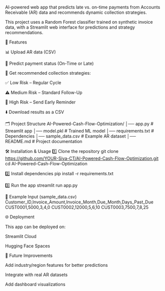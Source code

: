 AI-powered web app that predicts late vs. on-time payments from Accounts Receivable (AR) data and recommends dynamic collection strategies.

This project uses a Random Forest classifier trained on synthetic invoice data, with a Streamlit web interface for predictions and strategy recommendations.

🚀 Features

📊 Upload AR data (CSV)

🤖 Predict payment status (On-Time or Late)

📌 Get recommended collection strategies:

✅ Low Risk – Regular Cycle

⚠️ Medium Risk – Standard Follow-Up

🚨 High Risk – Send Early Reminder

⬇️ Download results as a CSV

🗂️ Project Structure
AI-Powered-Cash-Flow-Optimization/
│── app.py              # Streamlit app
│── model.pkl           # Trained ML model
│── requirements.txt    # Dependencies
│── sample_data.csv     # Example AR dataset
│── README.md           # Project documentation

🛠️ Installation & Usage
1️⃣ Clone the repository
git clone https://github.com/YOUR-Siva-CT/AI-Powered-Cash-Flow-Optimization.git
cd AI-Powered-Cash-Flow-Optimization

2️⃣ Install dependencies
pip install -r requirements.txt

3️⃣ Run the app
streamlit run app.py

📂 Example Input (sample_data.csv)
Customer_ID,Invoice_Amount,Invoice_Month,Due_Month,Days_Past_Due
CUST0001,5000,3,4,0
CUST0002,12000,5,6,10
CUST0003,7500,7,8,25

🌐 Deployment

This app can be deployed on:

Streamlit Cloud

Hugging Face Spaces

📌 Future Improvements

Add industry/region features for better predictions

Integrate with real AR datasets

Add dashboard visualizations
